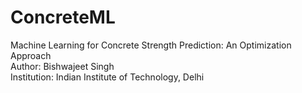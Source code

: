 # ConcreteML
Machine Learning for Concrete Strength Prediction: An Optimization Approach
<br>
Author: Bishwajeet Singh
<br>
Institution: Indian Institute of Technology, Delhi
